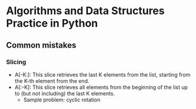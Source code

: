 # Algorithms and Data Structures Practice in Python

## Common mistakes
### Slicing 
- A[-K:]: This slice retrieves the last K elements from the list, starting from the K-th element from the end.
- A[:-K]: This slice retrieves all elements from the beginning of the list up to (but not including) the last K elements.
  - Sample problem: cyclic rotation